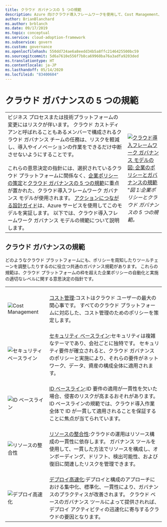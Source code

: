 ```yaml
---
title: クラウド ガバナンスの 5 つの規範
description: Azure 向けクラウド導入フレームワークを使用して、Cost Management、デプロイ高速化、ID ベースライン、リソースの整合性、およびセキュリティ ベースラインについて学習します。
author: BrianBlanchard
ms.author: brblanch
ms.date: 09/17/2019
ms.topic: conceptual
ms.service: cloud-adoption-framework
ms.subservice: govern
ms.custom: governance
ms.openlocfilehash: 550dd724ae6a8eedd34b5a8ffc2146425500bc59
ms.sourcegitcommit: 5d6a7610e556f7b8ca69960ba76a3adfa9203ded
ms.translationtype: HT
ms.contentlocale: ja-JP
ms.lasthandoff: 05/14/2020
ms.locfileid: "83400604"
---
```

# <a name="the-five-disciplines-of-cloud-governance"></a>クラウド ガバナンスの 5 つの規範

<!-- docsTest:ignore "Disciplines of Cloud Governance" "Cost Management" "Deployment Acceleration" "Identity Baseline" "Resource Consistency" "Security Baseline" -->
<!-- markdownlint-disable MD033 -->

| | |
|---|---|
| ビジネス プロセスまたは技術プラットフォームの変更にはリスクが伴います。 クラウド カストディアンと呼ばれることもあるメンバーで構成されるクラウド ガバナンス チームの任務は、リスクを軽減し、導入やイノベーションの作業をできるだけ中断させないようにすることです。 <br><br> これらの意思決定の指針には、選択されているクラウド プラットフォームに関係なく、[企業ポリシーの策定](./corporate-policy.md)と[クラウド ガバナンスの 5 つの規範](#disciplines-of-cloud-governance)に重点が置かれた、クラウド導入フレームワーク ガバナンス モデルが使用されます。 [アクションにつながる設計ガイド](./guides/index.md)は、Azure サービスを使用してこのモデルを実証します。 以下では、クラウド導入フレームワーク ガバナンス モデルの規範について説明します。 | <br><br> [![クラウド導入フレームワーク ガバナンス モデルの図: 企業のポリシーとガバナンスの規範](../_images/operational-transformation-govern-thumbnail.png)](../_images/operational-transformation-govern-large.png#lightbox) <br> "_図 1:企業ポリシーとクラウド ガバナンスの 5 つの規範。_ |

## <a name="disciplines-of-cloud-governance"></a>クラウド ガバナンスの規範

どのようなクラウド プラットフォームにも、ポリシーを周知したりツールチェーンを調整したりするのに役立つ共通のガバナンス規範があります。 これらの規範は、クラウド プラットフォームの枠を超えた企業ポリシーの自動化と実施の適切なレベルに関する意思決定の指針です。

| | |
|---|---|
| <br> ![Cost Management](../_images/govern/cost-management.png) | <br> [コスト管理](./cost-management/index.md):コストはクラウド ユーザーの最大の関心事です。 すべてのクラウド プラットフォームに対応した、コスト管理のためのポリシーを策定します。 |
| <br> ![セキュリティ ベースライン](../_images/govern/security-baseline.png) | <br> [セキュリティ ベースライン](./security-baseline/index.md):セキュリティは複雑なテーマであり、会社ごとに独特です。 セキュリティ要件が確立されると、クラウド ガバナンスのポリシーと実施により、それらの要件がネットワーク、データ、資産の構成全体に適用されます。|
| <br> ![ID ベースライン](../_images/govern/identity-baseline.png) | <br> [ID ベースライン](./identity-baseline/index.md):ID 要件の適用が一貫性を欠いた場合、侵害のリスクが高まるおそれがあります。 ID ベースラインの規範では、クラウド導入作業全体で ID が一貫して適用されることを保証することに焦点が当てられています。 |
| <br> ![リソースの整合性](../_images/govern/resource-consistency.png) | <br> [リソースの整合性](./resource-consistency/index.md):クラウドの運用はリソース構成の一貫性に依存します。 ガバナンス ツールを使用して、一貫した方法でリソースを構成し、オンボーディング、ドリフト、検出可能性、および復旧に関連したリスクを管理できます。 |
| <br> ![デプロイ高速化](../_images/govern/deployment-acceleration.png) | <br> [デプロイ高速化](./deployment-acceleration/index.md):デプロイと構成のアプローチにおける集中化、標準化、一貫性により、ガバナンスのプラクティスが改善されます。 クラウド ベースのガバナンス ツールによって提供されれば、デプロイ アクティビティの迅速化に寄与するクラウドの要因となります。 |
